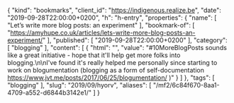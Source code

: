 {
  "kind": "bookmarks",
  "client_id": "https://indigenous.realize.be",
  "date": "2019-09-28T22:00:00+0200",
  "h": "h-entry",
  "properties": {
    "name": [
      "Let’s write more blog posts: an experiment"
    ],
    "bookmark-of": [
      "https://amyhupe.co.uk/articles/lets-write-more-blog-posts-an-experiment/"
    ],
    "published": [
      "2019-09-28T22:00:00+0200"
    ],
    "category": [
      "blogging"
    ],
    "content": [
      {
        "html": "",
        "value": "#10MoreBlogPosts sounds like a great initiative - hope that it'll help get more folks into blogging.\n\nI've found it's really helped me personally since starting to work on blogumentation (blogging as a form of self-documentation https://www.jvt.me/posts/2017/06/25/blogumentation/ )"
      }
    ]
  },
  "tags": [
    "blogging"
  ],
  "slug": "2019/09/hyorv",
  "aliases": [
    "/mf2/6c84f670-8aa1-4709-a552-d6844b3142e1/"
  ]
}

